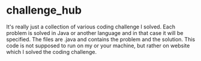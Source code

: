 # challenge_hub

It's really just a collection of various coding challenge I solved. Each problem is solved in Java or another language and in that case it will be specified. The files are .java and contains the problem and the solution.
This code is not supposed to run on my or your machine, but rather on website which I solved the coding challenge.
